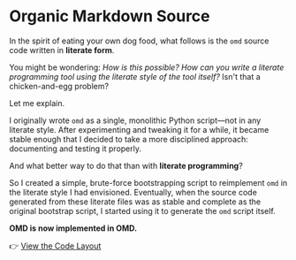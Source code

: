 # Organic Markdown Source

In the spirit of eating your own dog food, what follows is the `omd` source code written in **literate form**.

You might be wondering: *How is this possible?*
*How can you write a literate programming tool using the literate style of the tool itself?*
Isn't that a chicken-and-egg problem?

Let me explain.

I originally wrote `omd` as a single, monolithic Python script—not in any literate style. After experimenting and tweaking it for a while, it became stable enough that I decided to take a more disciplined approach: documenting and testing it properly.

And what better way to do that than with **literate programming**?

So I created a simple, brute-force bootstrapping script to reimplement `omd` in the literate style I had envisioned. Eventually, when the source code generated from these literate files was as stable and complete as the original bootstrap script, I started using it to generate the `omd` script itself.

**OMD is now implemented in OMD.**

👉 [View the Code Layout](code.o.md)
